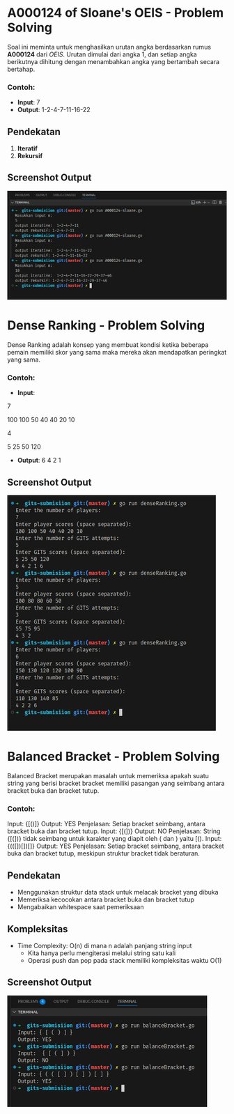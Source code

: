 # A000124 of Sloane's OEIS - Problem Solving

Soal ini meminta untuk menghasilkan urutan angka berdasarkan rumus **A000124** dari *OEIS*. Urutan dimulai dari angka 1, dan setiap angka berikutnya dihitung dengan menambahkan angka yang bertambah secara bertahap.

### Contoh:
- **Input**: 7
- **Output**: 1-2-4-7-11-16-22

## Pendekatan
1. **Iteratif**
2. **Rekursif**

## Screenshot Output
![Output](output.png)

# Dense Ranking - Problem Solving

Dense Ranking adalah konsep yang membuat kondisi ketika beberapa pemain memiliki skor yang sama maka mereka akan mendapatkan peringkat yang sama. 
    
### Contoh:
- **Input**: 

7

100 100 50 40 40 20 10 

4

5 25 50 120

- **Output**: 6 4 2 1

## Screenshot Output
![Output](outputDense.png)

# Balanced Bracket - Problem Solving
Balanced Bracket merupakan masalah untuk memeriksa apakah suatu string yang berisi bracket bracket memiliki pasangan yang seimbang antara bracket buka dan bracket tutup.
### Contoh:

Input: {[()]}
Output: YES
Penjelasan: Setiap bracket seimbang, antara bracket buka dan bracket tutup.
Input: {[(])}
Output: NO
Penjelasan: String {[(])} tidak seimbang untuk karakter yang diapit oleh ( dan ) yaitu [().
Input: {(([])[])[]}
Output: YES
Penjelasan: Setiap bracket seimbang, antara bracket buka dan bracket tutup, meskipun struktur bracket tidak beraturan.

## Pendekatan

- Menggunakan struktur data stack untuk melacak bracket yang dibuka
- Memeriksa kecocokan antara bracket buka dan bracket tutup
- Mengabaikan whitespace saat pemeriksaan

## Kompleksitas

- Time Complexity: O(n) di mana n adalah panjang string input
    -  Kita hanya perlu mengiterasi melalui string satu kali
    -  Operasi push dan pop pada stack memiliki kompleksitas waktu O(1)

## Screenshot Output
![Output](balanceBracketOutput.png)